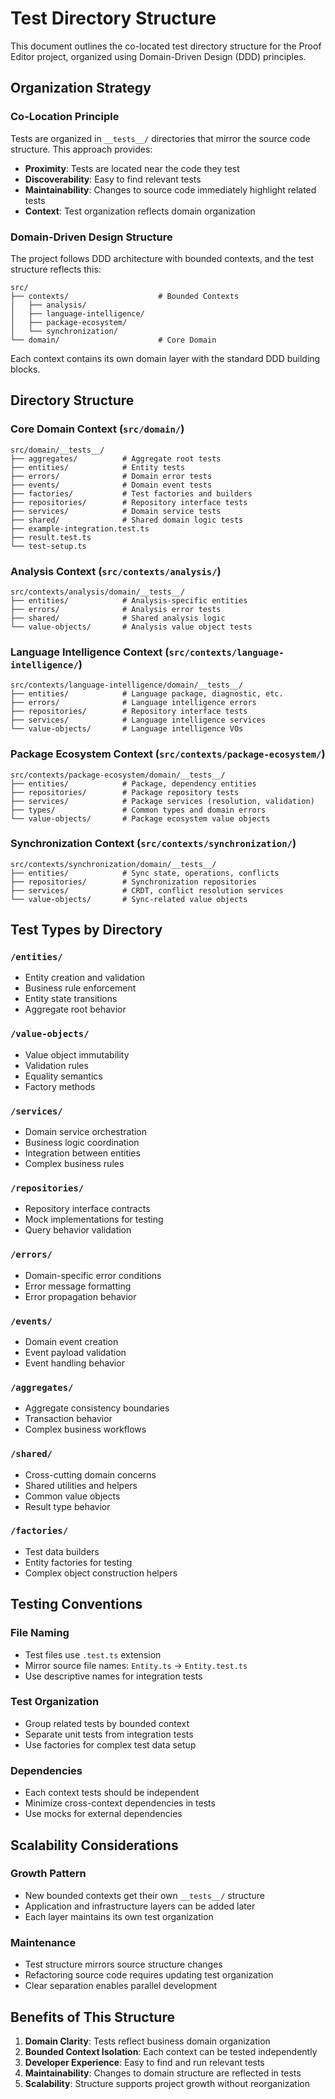 # Test Directory Structure

This document outlines the co-located test directory structure for the Proof Editor project, organized using Domain-Driven Design (DDD) principles.

## Organization Strategy

### Co-Location Principle
Tests are organized in `__tests__/` directories that mirror the source code structure. This approach provides:
- **Proximity**: Tests are located near the code they test
- **Discoverability**: Easy to find relevant tests
- **Maintainability**: Changes to source code immediately highlight related tests
- **Context**: Test organization reflects domain organization

### Domain-Driven Design Structure
The project follows DDD architecture with bounded contexts, and the test structure reflects this:

```
src/
├── contexts/                    # Bounded Contexts
│   ├── analysis/
│   ├── language-intelligence/
│   ├── package-ecosystem/
│   └── synchronization/
└── domain/                      # Core Domain
```

Each context contains its own domain layer with the standard DDD building blocks.

## Directory Structure

### Core Domain Context (`src/domain/`)
```
src/domain/__tests__/
├── aggregates/          # Aggregate root tests
├── entities/            # Entity tests  
├── errors/              # Domain error tests
├── events/              # Domain event tests
├── factories/           # Test factories and builders
├── repositories/        # Repository interface tests
├── services/            # Domain service tests
├── shared/              # Shared domain logic tests
├── example-integration.test.ts
├── result.test.ts
└── test-setup.ts
```

### Analysis Context (`src/contexts/analysis/`)
```
src/contexts/analysis/domain/__tests__/
├── entities/            # Analysis-specific entities
├── errors/              # Analysis error tests
├── shared/              # Shared analysis logic
└── value-objects/       # Analysis value object tests
```

### Language Intelligence Context (`src/contexts/language-intelligence/`)
```
src/contexts/language-intelligence/domain/__tests__/
├── entities/            # Language package, diagnostic, etc.
├── errors/              # Language intelligence errors
├── repositories/        # Repository interface tests
├── services/            # Language intelligence services
└── value-objects/       # Language intelligence VOs
```

### Package Ecosystem Context (`src/contexts/package-ecosystem/`)
```
src/contexts/package-ecosystem/domain/__tests__/
├── entities/            # Package, dependency entities
├── repositories/        # Package repository tests
├── services/            # Package services (resolution, validation)
├── types/               # Common types and domain errors
└── value-objects/       # Package ecosystem value objects
```

### Synchronization Context (`src/contexts/synchronization/`)
```
src/contexts/synchronization/domain/__tests__/
├── entities/            # Sync state, operations, conflicts
├── repositories/        # Synchronization repositories
├── services/            # CRDT, conflict resolution services
└── value-objects/       # Sync-related value objects
```

## Test Types by Directory

### `/entities/`
- Entity creation and validation
- Business rule enforcement
- Entity state transitions
- Aggregate root behavior

### `/value-objects/`
- Value object immutability
- Validation rules
- Equality semantics
- Factory methods

### `/services/`
- Domain service orchestration
- Business logic coordination
- Integration between entities
- Complex business rules

### `/repositories/`
- Repository interface contracts
- Mock implementations for testing
- Query behavior validation

### `/errors/`
- Domain-specific error conditions
- Error message formatting
- Error propagation behavior

### `/events/`
- Domain event creation
- Event payload validation
- Event handling behavior

### `/aggregates/`
- Aggregate consistency boundaries
- Transaction behavior
- Complex business workflows

### `/shared/`
- Cross-cutting domain concerns
- Shared utilities and helpers
- Common value objects
- Result type behavior

### `/factories/`
- Test data builders
- Entity factories for testing
- Complex object construction helpers

## Testing Conventions

### File Naming
- Test files use `.test.ts` extension
- Mirror source file names: `Entity.ts` → `Entity.test.ts`
- Use descriptive names for integration tests

### Test Organization
- Group related tests by bounded context
- Separate unit tests from integration tests
- Use factories for complex test data setup

### Dependencies
- Each context tests should be independent
- Minimize cross-context dependencies in tests
- Use mocks for external dependencies

## Scalability Considerations

### Growth Pattern
- New bounded contexts get their own `__tests__/` structure
- Application and infrastructure layers can be added later
- Each layer maintains its own test organization

### Maintenance
- Test structure mirrors source structure changes
- Refactoring source code requires updating test organization
- Clear separation enables parallel development

## Benefits of This Structure

1. **Domain Clarity**: Tests reflect business domain organization
2. **Bounded Context Isolation**: Each context can be tested independently
3. **Developer Experience**: Easy to find and run relevant tests
4. **Maintainability**: Changes to domain structure are reflected in tests
5. **Scalability**: Structure supports project growth without reorganization